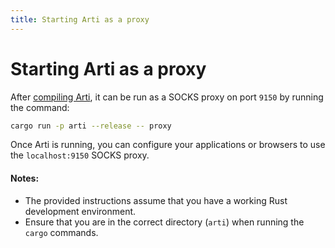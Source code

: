 ```yaml
---
title: Starting Arti as a proxy
---
```


# Starting Arti as a proxy

After [compiling Arti](/guides/compiling-arti), it can be run as a SOCKS proxy on port `9150` by running the command:

```bash
cargo run -p arti --release -- proxy
```

Once Arti is running, you can configure your applications or browsers to use the `localhost:9150` SOCKS proxy.

#### Notes:

- The provided instructions assume that you have a working Rust development environment.
- Ensure that you are in the correct directory (`arti`) when running the `cargo` commands.

